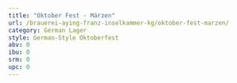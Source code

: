 ```yaml
---
title: "Oktober Fest - Märzen"
url: /brauerei-aying-franz-inselkammer-kg/oktober-fest-marzen/
category: German Lager
style: German-Style Oktoberfest
abv: 0
ibu: 0
srm: 0
upc: 0
---
```


